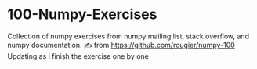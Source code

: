 # 100-Numpy-Exercises
Collection of numpy exercises from numpy mailing list, stack overflow, and numpy documentation.
:writing_hand: from https://github.com/rougier/numpy-100
Updating as i finish the exercise one by one
